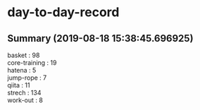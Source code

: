 # day-to-day-record  
## Summary  (2019-08-18 15:38:45.696925)  
basket : 98  
core-training : 19  
hatena : 5  
jump-rope : 7  
qiita : 11  
strech : 134  
work-out : 8  
